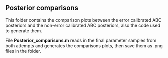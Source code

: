 ## Posterior comparisons ## 
This folder contains the comparison plots between the error calibrated ABC posteriors and the non-error calibrated ABC posteriors, also the code used to generate them. 

File **Posterior_comparisons.m** reads in the final parameter samples from both attempts and generates the comparisons plots, then save them as .png files in the folder.    
